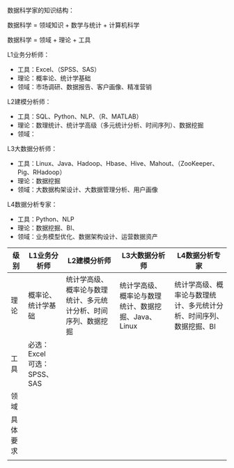 数据科学家的知识结构：

数据科学 = 领域知识 + 数学与统计 + 计算机科学

数据科学 = 领域 + 理论 + 工具



L1业务分析师：

- 工具：Excel、（SPSS、SAS）
- 理论：概率论、统计学基础
- 领域：市场调研、数据报告、客户画像、精准营销

L2建模分析师：

- 工具：SQL、Python、NLP、（R、MATLAB）
- 理论：数理统计、统计学高级（多元统计分析、时间序列）、数据挖掘
- 领域：

L3大数据分析师：

- 工具：Linux、Java、Hadoop、Hbase、Hive、Mahout、（ZooKeeper、Pig、RHadoop）
- 理论：数据挖掘
- 领域：大数据构架设计、大数据管理分析、用户画像

L4数据分析专家：

- 工具：Python、NLP
- 理论：数据挖掘、BI、
- 领域：业务模型优化、数据架构设计、运营数据资产

| 级别     | L1业务分析师                     | L2建模分析师                                                 | L3大数据分析师                                      | L4数据分析专家                                               |
| -------- | -------------------------------- | ------------------------------------------------------------ | --------------------------------------------------- | ------------------------------------------------------------ |
| 理论     | 概率论、统计学基础               | 统计学高级、概率论与数理统计、多元统计分析、时间序列、数据挖掘 | 统计学高级、概率论与数理统计、数据挖掘、Java、Linux | 统计学高级、概率论与数理统计、多元统计分析、时间序列、数据挖掘、BI |
| 工具     | 必选：Excel<br />可选：SPSS、SAS |                                                              |                                                     |                                                              |
| 领域     |                                  |                                                              |                                                     |                                                              |
| 具体要求 |                                  |                                                              |                                                     |                                                              |
|          |                                  |                                                              |                                                     |                                                              |



































